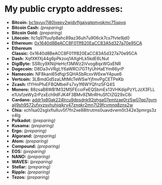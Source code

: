 # My public crypto addresses:

-   **Bitcoin:** [bc1qyuy7j80lxepv2wjdvflgajyatpmyqkmc75spvq](https://www.blockchain.com/btc/address/bc1qyuy7j80lxepv2wjdvflgajyatpmyqkmc75spvq)
-   **Bitcoin Cash:** *(preparing)*
-   **Bitcoin Gold:** *(preparing)*
-   **Litecoin:** ltc1q97fuufp8ahc89az36uh7u906ck7cs7fvte9jd0
-   **Ethereum:** [0x1640d8BeACC8F011f820EaCC83A5d327a70e95CA](https://etherscan.io/address/0x1640d8BeACC8F011f820EaCC83A5d327a70e95CA)
-   **Ethereum Classic:** 0x1640d8BeACC8F011f820EaCC83A5d327a70e95CA
-   **Dash:** XqfXKfXj44g6pPkzoq1AXgHLk5kdE6LNut
-   **DigiByte:** SSRcy9XNijHeHcf3MWz2iVvog8qxWGxENR
-   **Dogecoin:** D8Da3vVRgLY6aWRCi7GTfyUhHaEYm66yrP
-   **Namecoin:** NF8kani65dfqjrSQHASbRcxvW6xwY4pue6
-   **Vertcoin:** 3LBmdGd5zaLMtMcTeWSwYjfmvPgCETPeKb
-   **Zcash:** t1YHnPfuEFBQMbeiFs7xy1f6WYQfnz5FQ4S
-   **Monero:** 88zsaB8WB1M32MSFEcoiFeEQSbmEs13VHKdipPzYLJzX3FLLe1UsfzeWy2rPzxEch9dFJK4F3BMv9ZMnRHuSfCtZQ29xC6i
-   **Cardano:** [addr1q80ak224lrcu9dpsdnk92qhga07emtzae0rz5w07qp7gvmalj9sh9572ufxyzsvhuhjqjkry47znqkr2mn7l29fcvmnq8zns2w](https://cardanoscan.io/address/01dfdb2955f8f1c2b4306cec5502e8ebfd9dac5dcbc62a39fe007c866fbf916172d3cae24c414197e5e4095864af8530586adcfdf5153866e6)
-   **Chia:** xch1sa02sglxflulluv5f7fn2xe88ltrutms0uavdvwm5t342e3pmrgs3zx4lg
-   **Polkadot:** *(preparing)*
-   **Kusama:** *(preparing)*
-   **Ergo:** *(preparing)*
-   **Algorand:** *(preparing)*
-   **Atom:** *(preparing)*
-   **Compound:** *(preparing)*
-   **EOS:** *(preparing)*
-   **NANO:** *(preparing)*
-   **WAVES:** *(preparing)*
-   **Stellar:** *(preparing)*
-   **Ripple:** *(preparing)*
-   **Tezos:** *(preparing)*

<!-- !! Verify the addresses after the transfer -->
